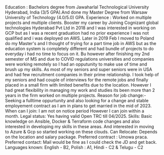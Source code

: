 Education : Bachelors degree from Jawaharlal Technological University Hyderabad, India (3/5 GPA).And done my Master Degree from Warsaw University of Technology (4.0/5.0) GPA.
Experience : Worked on multiple projects and multiple clients. Booster my career by Joining Cognizant global technologies Hyderabad Pvt Ltd in 2018 and I was interested in working on GCP but as I was a recent graduation had no prior experience I was not qualified and i was deployed on AWS. Later in 2019 Feb I moved to Poland do my Master's and I thought of trying for a part time job in AWS but as the education system is completely different and had bundle of projects to do everyday i had no time to focus on it. Bu however after finishing my 2nd semester of MS and due to COVID regulations universities and companies were working remotely so I had an opputunity to make use of time and brush up my skills. As most of my seniors and super seniors were in USA and had few recruitment companies in their prime relationship.  I took help of my seniors and had couple of interviews for the remote jobs and finally placed in a small firm with limited benefits due to the location. However I had great flexibility in managing my work and studies its been more than 2 years in the firm worked on multiple projects.
Reason for job change:- Seeking a fulltime oppurtunity and also looking for a change and stable employement contract as I am in plans to get married in the mid of 2023.
When can I join: I am not on notice period However I can join within a month.
Legal status: Yes having valid Open TRC till 04/2025.
Skills: Basic knowledge on Ansible, Docker & Terraform code changes and also interested in developing my skills in these areas. And interested in moving to Azure & Gcp so started working on these clouds.
Can Relocate: Depends on the location and salary package.
Preferred contract : Umowa praca.
Preferred contact: Mail would be fine as I could check the JD and get back.
Languages known: English - B2, Polish : A1, Hindi - C2 & Telugu - C2
